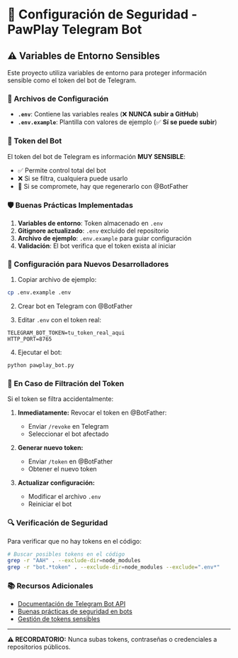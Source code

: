 # 🔐 Configuración de Seguridad - PawPlay Telegram Bot

## ⚠️ Variables de Entorno Sensibles

Este proyecto utiliza variables de entorno para proteger información sensible como el token del bot de Telegram.

### 📁 Archivos de Configuración

- **`.env`**: Contiene las variables reales (❌ **NUNCA subir a GitHub**)
- **`.env.example`**: Plantilla con valores de ejemplo (✅ **Sí se puede subir**)

### 🔑 Token del Bot

El token del bot de Telegram es información **MUY SENSIBLE**:
- ✅ Permite control total del bot
- ❌ Si se filtra, cualquiera puede usarlo
- 🔄 Si se compromete, hay que regenerarlo con @BotFather

### 🛡️ Buenas Prácticas Implementadas

1. **Variables de entorno**: Token almacenado en `.env`
2. **Gitignore actualizado**: `.env` excluido del repositorio
3. **Archivo de ejemplo**: `.env.example` para guiar configuración
4. **Validación**: El bot verifica que el token exista al iniciar

### 🔧 Configuración para Nuevos Desarrolladores

1. Copiar archivo de ejemplo:
```bash
cp .env.example .env
```

2. Crear bot en Telegram con @BotFather

3. Editar `.env` con el token real:
```env
TELEGRAM_BOT_TOKEN=tu_token_real_aqui
HTTP_PORT=8765
```

4. Ejecutar el bot:
```bash
python pawplay_bot.py
```

### 🚨 En Caso de Filtración del Token

Si el token se filtra accidentalmente:

1. **Inmediatamente:** Revocar el token en @BotFather:
   - Enviar `/revoke` en Telegram
   - Seleccionar el bot afectado

2. **Generar nuevo token:**
   - Enviar `/token` en @BotFather
   - Obtener el nuevo token

3. **Actualizar configuración:**
   - Modificar el archivo `.env`
   - Reiniciar el bot

### 🔍 Verificación de Seguridad

Para verificar que no hay tokens en el código:

```bash
# Buscar posibles tokens en el código
grep -r "AAH" . --exclude-dir=node_modules
grep -r "bot.*token" . --exclude-dir=node_modules --exclude=".env*"
```

### 📚 Recursos Adicionales

- [Documentación de Telegram Bot API](https://core.telegram.org/bots/api)
- [Buenas prácticas de seguridad en bots](https://core.telegram.org/bots/tutorial)
- [Gestión de tokens sensibles](https://docs.github.com/en/actions/security-guides/encrypted-secrets)

---

**⚠️ RECORDATORIO:** Nunca subas tokens, contraseñas o credenciales a repositorios públicos.